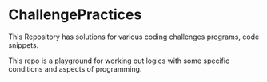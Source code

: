 # ChallengePractices
This Repository has solutions for various coding challenges programs, code snippets. <p>
This repo is a playground for working out logics with some specific conditions and aspects of programming. 
